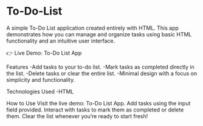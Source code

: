 # To-Do-List
A simple To-Do List application created entirely with HTML. This app demonstrates how you can manage and organize tasks using basic HTML functionality and an intuitive user interface.

👉 Live Demo: To-Do List App

Features
-Add tasks to your to-do list.
-Mark tasks as completed directly in the list.
-Delete tasks or clear the entire list.
-Minimal design with a focus on simplicity and functionality.

Technologies Used
-HTML

How to Use
Visit the live demo: To-Do List App.
Add tasks using the input field provided.
Interact with tasks to mark them as completed or delete them.
Clear the list whenever you’re ready to start fresh!
